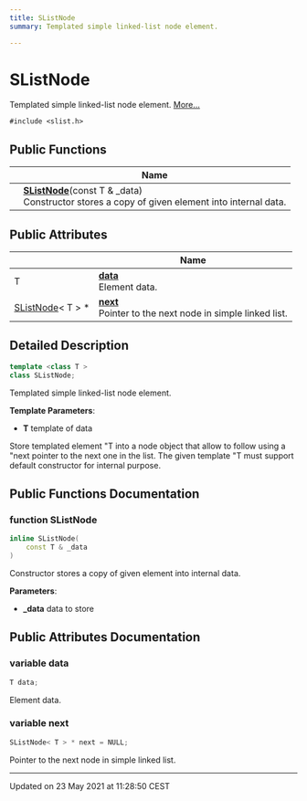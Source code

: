```yaml
---
title: SListNode
summary: Templated simple linked-list node element.  

---
```


# SListNode




Templated simple linked-list node element.  [More...](#detailed-description)


`#include <slist.h>`















## Public Functions

|                | Name           |
| -------------- | -------------- |
|  | **[SListNode](https://github.com/devel0/iot-utils/tree/main/data/api/Classes/class_s_list_node.md#function-slistnode)**(const T & _data) <br>Constructor stores a copy of given element into internal data.  |




## Public Attributes

|                | Name           |
| -------------- | -------------- |
| T | **[data](https://github.com/devel0/iot-utils/tree/main/data/api/Classes/class_s_list_node.md#variable-data)** <br>Element data.  |
| [SListNode](https://github.com/devel0/iot-utils/tree/main/data/api/Classes/class_s_list_node.md)< T > * | **[next](https://github.com/devel0/iot-utils/tree/main/data/api/Classes/class_s_list_node.md#variable-next)** <br>Pointer to the next node in simple linked list.  |







## Detailed Description

```cpp
template <class T >
class SListNode;
```

Templated simple linked-list node element. 




**Template Parameters**: 

  * **T** template of data 























Store templated element "T into a node object that allow to follow using a "next pointer to the next one in the list. The given template "T must support default constructor for internal purpose.











## Public Functions Documentation

### function SListNode

```cpp
inline SListNode(
    const T & _data
)
```

Constructor stores a copy of given element into internal data. 

**Parameters**: 

  * **_data** data to store 
































## Public Attributes Documentation

### variable data

```cpp
T data;
```

Element data. 




























### variable next

```cpp
SListNode< T > * next = NULL;
```

Pointer to the next node in simple linked list. 
































-------------------------------

Updated on 23 May 2021 at 11:28:50 CEST